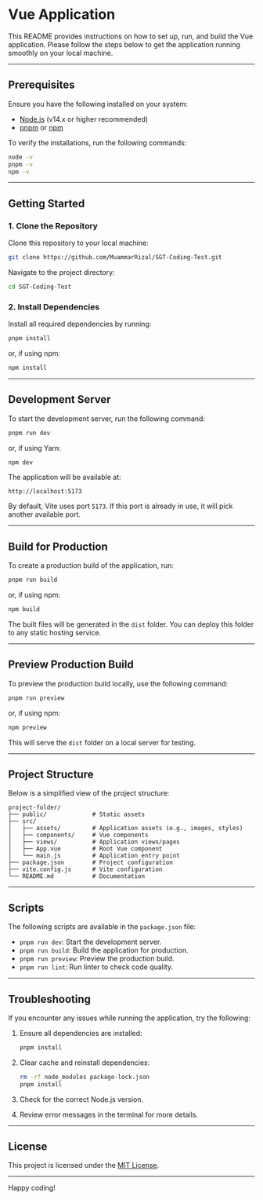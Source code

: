 # Vue Application

This README provides instructions on how to set up, run, and build the Vue application. Please follow the steps below to get the application running smoothly on your local machine.

---

## Prerequisites

Ensure you have the following installed on your system:

- [Node.js](https://nodejs.org/) (v14.x or higher recommended)
- [pnpm](https://pnpm.io/id/) or [npm](https://www.npmjs.com/)

To verify the installations, run the following commands:

```bash
node -v
pnpm -v
npm -v

```

---

## Getting Started

### 1. Clone the Repository

Clone this repository to your local machine:

```bash
git clone https://github.com/MuammarRizal/SGT-Coding-Test.git
```

Navigate to the project directory:

```bash
cd SGT-Coding-Test
```

### 2. Install Dependencies

Install all required dependencies by running:

```bash
pnpm install
```

or, if using npm:

```bash
npm install
```

---

## Development Server

To start the development server, run the following command:

```bash
pnpm run dev
```

or, if using Yarn:

```bash
npm dev
```

The application will be available at:

```
http://localhost:5173
```

By default, Vite uses port `5173`. If this port is already in use, it will pick another available port.

---

## Build for Production

To create a production build of the application, run:

```bash
pnpm run build
```

or, if using npm:

```bash
npm build
```

The built files will be generated in the `dist` folder. You can deploy this folder to any static hosting service.

---

## Preview Production Build

To preview the production build locally, use the following command:

```bash
pnpm run preview
```

or, if using npm:

```bash
npm preview
```

This will serve the `dist` folder on a local server for testing.

---

## Project Structure

Below is a simplified view of the project structure:

```
project-folder/
├── public/             # Static assets
├── src/
│   ├── assets/         # Application assets (e.g., images, styles)
│   ├── components/     # Vue components
│   ├── views/          # Application views/pages
│   ├── App.vue         # Root Vue component
│   └── main.js         # Application entry point
├── package.json        # Project configuration
├── vite.config.js      # Vite configuration
└── README.md           # Documentation
```

---

## Scripts

The following scripts are available in the `package.json` file:

- `pnpm run dev`: Start the development server.
- `pnpm run build`: Build the application for production.
- `pnpm run preview`: Preview the production build.
- `pnpm run lint`: Run linter to check code quality.

---

## Troubleshooting

If you encounter any issues while running the application, try the following:

1. Ensure all dependencies are installed:

   ```bash
   pnpm install
   ```

2. Clear cache and reinstall dependencies:

   ```bash
   rm -rf node_modules package-lock.json
   pnpm install
   ```

3. Check for the correct Node.js version.

4. Review error messages in the terminal for more details.

---

## License

This project is licensed under the [MIT License](LICENSE).

---

Happy coding!
